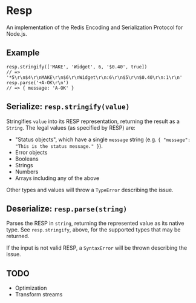 # Resp

An implementation of the Redis Encoding and Serialization Protocol for Node.js.

## Example

```
resp.stringify(['MAKE', 'Widget', 6, '$0.40', true])
// => '*5\r\n$4\r\nMAKE\r\n$6\r\nWidget\r\n:6\r\n$5\r\n$0.40\r\n:1\r\n'
resp.parse('+A-OK\r\n')
// => { message: 'A-OK' }
```

## Serialize: `resp.stringify(value)`

Stringifies `value` into its RESP representation, returning the result as a
`String`. The legal values (as specified by RESP) are:

- "Status objects", which have a single `message` string (e.g.
  `{ "message": "This is the status message." }`).
- Error objects
- Booleans
- Strings
- Numbers
- Arrays including any of the above

Other types and values will throw a `TypeError` describing the issue.

## Deserialize: `resp.parse(string)`

Parses the RESP in `string`, returning the represented value as its native
type. See `resp.stringify`, above, for the supported types that may be returned.

If the input is not valid RESP, a `SyntaxError` will be thrown describing the
issue.

## TODO

 - Optimization
 - Transform streams
